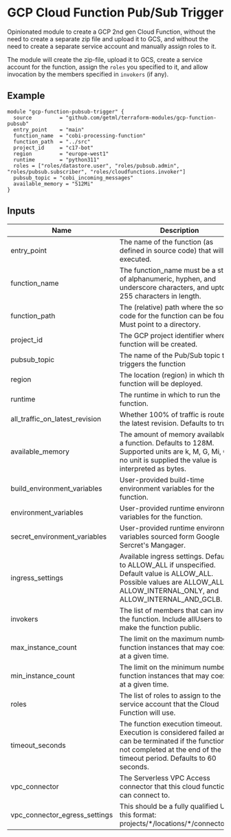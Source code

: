 # GCP Cloud Function Pub/Sub Trigger

Opinionated module to create a GCP 2nd gen Cloud Function, without  the need to create a separate zip file and
upload it to GCS, and without the need to create a separate service account and manually assign roles to it.

The module will create  the zip-file, upload it to GCS, create a service account for the function, assign the `roles` you specified to it,
and allow invocation by the members specified in `invokers` (if any). 


## Example

```HCL
module "gcp-function-pubsub-trigger" {
  source         = "github.com/getml/terraform-modules/gcp-function-pubsub"
  entry_point    = "main"
  function_name  = "cobi-processing-function"
  function_path  = "../src"
  project_id     = "c17-bot"
  region         = "europe-west1"
  runtime        = "python311"
  roles = ["roles/datastore.user", "roles/pubsub.admin", "roles/pubsub.subscriber", "roles/cloudfunctions.invoker"]
  pubsub_topic = "cobi_incoming_messages"
  available_memory = "512Mi"
} 
```

## Inputs

| Name                           | Description                                                                                                                                                                     | Type         | Default   | Required |
| ------------------------------ | ------------------------------------------------------------------------------------------------------------------------------------------------------------------------------- | ------------ | --------- | -------- |
| entry_point                    | The name of the function (as defined in source code) that will be executed.                                                                                                     | string       |           | YES      |
| function_name                  | The function_name must be a string of alphanumeric, hyphen, and underscore characters, and upto 255 characters in length.                                                       | string       |           | YES      |
| function_path                  | The (relative) path where the source code for the function can be found. Must point to a directory.                                                                             | string       |           | YES      |
| project_id                     | The GCP project identifier where the function will be created.                                                                                                                  | string       |           | YES      |
| pubsub_topic                   | The name of the Pub/Sub topic that triggers the function                                                                                                                        | string       |           | YES      |
| region                         | The location (region) in which the function will be deployed.                                                                                                                   | string       |           | YES      |
| runtime                        | The runtime in which to run the function.                                                                                                                                       | string       |           | YES      |
| all_traffic_on_latest_revision | Whether 100% of traffic is routed to the latest revision. Defaults to true.                                                                                                     | bool         | TRUE      | NO       |
| available_memory               | The amount of memory available for a function. Defaults to 128M. Supported units are k, M, G, Mi, Gi. If no unit is supplied the value is interpreted as bytes.                 | string       | 128Mi     | NO       |
| build_environment_variables    | User-provided build-time environment variables for the function.                                                                                                                | map(string)  | {}        | NO       |
| environment_variables          | User-provided runtime environment variables for the function.                                                                                                                   | map(string)  | {}        | NO       |
| secret_environment_variables   | User-provided runtime environment variables sourced form Google Sercret's Mangager.                                                                                             | list(object) | {}        | NO       |
| ingress_settings               | Available ingress settings. Defaults to ALLOW_ALL if unspecified. Default value is ALLOW_ALL. Possible values are ALLOW_ALL, ALLOW_INTERNAL_ONLY, and ALLOW_INTERNAL_AND_GCLB.  | string       | ALLOW_ALL | NO       |
| invokers                       | The list of members that can invoke the function. Include allUsers to make the function public.                                                                                 | list(string) | []        | NO       |
| max_instance_count             | The limit on the maximum number of function instances that may coexist at a given time.                                                                                         | number       | 1         | NO       |
| min_instance_count             | The limit on the minimum number of function instances that may coexist at a given time.                                                                                         | number       | 0         | NO       |
| roles                          | The list of roles to assign to the service account that the Cloud Function will use.                                                                                            | list(string) | []        | NO       |
| timeout_seconds                | The function execution timeout. Execution is considered failed and can be terminated if the function is not completed at the end of the timeout period. Defaults to 60 seconds. | number       | 60        | NO       |
| vpc_connector                  | The Serverless VPC Access connector that this cloud function can connect to.                                                                                                    | string       | null      | NO       |
| vpc_connector_egress_settings  | This should be a fully qualified URI in this format: projects/\*/locations/\*/connectors/\*.                                                                                    | string       | null      | NO       |
